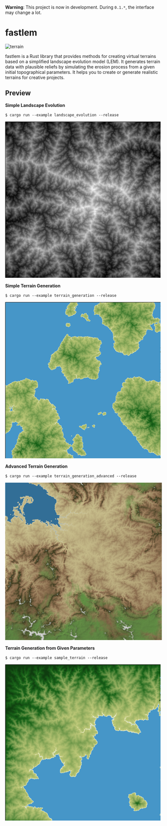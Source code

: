 
**Warning**: This project is now in development. During `0.1.*`, the interface may change a lot.

# fastlem

![terrain](https://github.com/TadaTeruki/fastlem/assets/69315285/03be5898-677d-411b-8f23-755b69cb1e07)

fastlem is a Rust library that provides methods for creating virtual terrains based on a simplified landscape evolution model (LEM). It generates terrain data with plausible reliefs by simulating the erosion process from a given initial topographical parameters. It helps you to create or generate realistic terrains for creative projects. 

## Preview

**Simple Landscape Evolution**

```
$ cargo run --example landscape_evolution --release
```

![Simple Landscape Evolution](images/out/landscape_evolution.png)

**Simple Terrain Generation**

```
$ cargo run --example terrain_generation --release
```

![Simple Terrain Generation](images/out/terrain_generation.png)

**Advanced Terrain Generation**

```
$ cargo run --example terrain_generation_advanced --release
```

![Advanced Terrain Generation](images/out/terrain_generation_advanced.png)

**Terrain Generation from Given Parameters**

```
$ cargo run --example sample_terrain --release
```

![Terrain Generation from Given Parameters](images/out/sample_terrain.png)